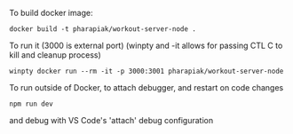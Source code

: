 To build docker image:
 
```
docker build -t pharapiak/workout-server-node .

```
To run it (3000 is external port) (winpty and -it allows for passing CTL C to kill and cleanup process)
```
winpty docker run --rm -it -p 3000:3001 pharapiak/workout-server-node
```

To run outside of Docker, to attach debugger, and restart on code changes
```
npm run dev
```
and debug with VS Code's 'attach' debug configuration

